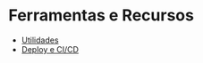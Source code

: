 # Ferramentas e Recursos

- [Utilidades](/tools/utilidades.md)
- [Deploy e CI/CD](/tools/deploy-e-ci-cd.md)
